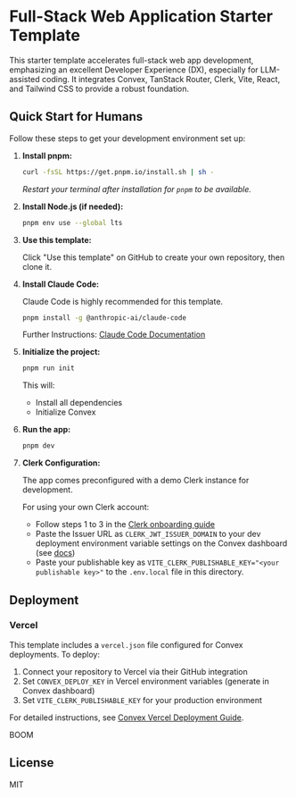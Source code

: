 # Full-Stack Web Application Starter Template

This starter template accelerates full-stack web app development, emphasizing an excellent Developer Experience (DX), especially for LLM-assisted coding. It integrates Convex, TanStack Router, Clerk, Vite, React, and Tailwind CSS to provide a robust foundation.

## Quick Start for Humans

Follow these steps to get your development environment set up:

1.  **Install pnpm:**

    ```bash
    curl -fsSL https://get.pnpm.io/install.sh | sh -
    ```

    _Restart your terminal after installation for `pnpm` to be available._

2.  **Install Node.js (if needed):**

    ```bash
    pnpm env use --global lts
    ```

3.  **Use this template:**

    Click "Use this template" on GitHub to create your own repository, then clone it.

4.  **Install Claude Code:**

    Claude Code is highly recommended for this template.

    ```bash
    pnpm install -g @anthropic-ai/claude-code
    ```

    Further Instructions: [Claude Code Documentation](https://docs.anthropic.com/en/docs/claude-code)

5.  **Initialize the project:**

    ```bash
    pnpm run init
    ```

    This will:

    - Install all dependencies
    - Initialize Convex

6.  **Run the app:**

    ```bash
    pnpm dev
    ```

7.  **Clerk Configuration:**

    The app comes preconfigured with a demo Clerk instance for development.

    For using your own Clerk account:

    - Follow steps 1 to 3 in the [Clerk onboarding guide](https://docs.convex.dev/auth/clerk#get-started)
    - Paste the Issuer URL as `CLERK_JWT_ISSUER_DOMAIN` to your dev deployment environment variable settings on the Convex dashboard (see [docs](https://docs.convex.dev/auth/clerk#configuring-dev-and-prod-instances))
    - Paste your publishable key as `VITE_CLERK_PUBLISHABLE_KEY="<your publishable key>"` to the `.env.local` file in this directory.

## Deployment

### Vercel

This template includes a `vercel.json` file configured for Convex deployments. To deploy:

1. Connect your repository to Vercel via their GitHub integration
2. Set `CONVEX_DEPLOY_KEY` in Vercel environment variables (generate in Convex dashboard)
3. Set `VITE_CLERK_PUBLISHABLE_KEY` for your production environment

For detailed instructions, see [Convex Vercel Deployment Guide](https://docs.convex.dev/production/hosting/vercel).

BOOM

## License

MIT
